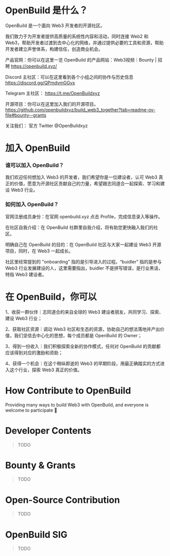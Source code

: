 
# OpenBuild 是什么？

OpenBuild 是一个面向 Web3 开发者的开源社区。

我们致力于为开发者提供高质量的系统性内容和活动，同时连接 Web2 和 Web3，帮助开发者过渡到去中心化的网络，并通过提供必要的工具和资源，帮助开发者建立声誉体系，构建信任，创造商业机会。

产品官网：你可以在这里一览 OpenBuild 的产品网站：Web3视频｜Bounty | 招聘  https://openbuild.xyz/ 

Discord 主社区：可以在这里看到各个小组之间的协作与历史信息
https://discord.gg/QPmdvmGGvx

Telegram 主社区：
https://t.me/OpenBuildxyz

开源项目：你可以在这里加入我们的开源项目。
https://github.com/openbuildxyz/build_web3_together?tab=readme-ov-file#bounty--grants

关注我们：
官方 Twitter @OpenBuildxyz




# 加入  OpenBuild


### 谁可以加入 OpenBuild？


我们欢迎任何想加入 Web3 的开发者，我们希望你是一位建设者，认可 Web3 真正的价值，愿意为开源社区贡献自己的力量，希望跟志同道合一起探索、学习和建设 Web3 行业。


### 如何加入 OpenBuild？        

官网注册成员身份：在官网 openbuild.xyz 点击 Profile，完成信息录入等操作。 

在社区自我介绍：在 OpenBuild 社群里自我介绍，将有助您更快融入我们的社区。

明确自己在 OpenBuild 的目的：在 OpenBuild 社区与大家一起建设 Web3 开源项目，同时，在 Web3 一起成长。



社区里经常提到的 "onboarding" 指的是引导进入的过程。“buidler” 指的是参与 Web3 行业发展建设的人，这里需要指出，buidler 不是拼写错误，是行业黑话，特指 Web3 建设者。


# 在 OpenBuild，你可以

1、收获一群伙伴｜志同道合的来自全球的 Web3 建设者朋友，共同学习、探索、建设 Web3 行业；

2、获取社区资源｜调动 Web3 社区和生态的资源，协助自己的想法落地并产出价值，我们坚信去中心化的思想，每个成员都是 OpenBuild 的 Owner；

3、得到一份收入｜我们积极探索全新的协作模式，任何对 OpenBuild 的贡献都应该得到对应的激励和资助；

4、获得一个机会｜在这个稍纵即逝的 Web3 的早期阶段，用最正确踏实的方式进入这个行业，探索 Web3 真正的价值。


# How Contribute to OpenBuild
Providing many ways to build Web3 with OpenBuild, and everyone is welcome to participate 🤝


# Developer Contents

> TODO

# Bounty & Grants

> TODO

# Open-Source Contribution

> TODO

# OpenBuild SIG

> TODO
